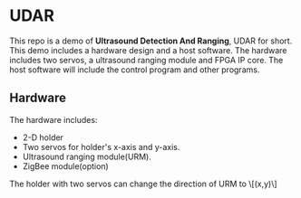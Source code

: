 <script type="text/javascript" async
  src="https://cdnjs.cloudflare.com/ajax/libs/mathjax/2.7.4/MathJax.js?config=TeX-MML-AM_CHTML">
</script>
<script type="text/x-mathjax-config">
  MathJax.Hub.Config({tex2jax: {inlineMath: [['$','$'], ['\\(','\\)']]}});
</script>

# UDAR

This repo is a demo of **Ultrasound Detection And Ranging**, UDAR for short.
This demo includes a hardware design and a host software.
The hardware includes two servos, a ultrasound ranging module and FPGA IP core.
The host software will include the control program and other programs.

## Hardware

The hardware includes:

* 2-D holder
* Two servos for holder's x-axis and y-axis.
* Ultrasound ranging module(URM).
* ZigBee module(option)

The holder with two servos can change the direction of URM to \\[(x,y)\\]

